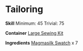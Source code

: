 <!-- TITLE: Magmasilk Tunic -->
<!-- SUBTITLE: A long red tunic -->

# Tailoring
**Skill**
Minimum: 45
Trivial: 75

**Container**
[Large Sewing Kit](large-sewing-kit)

**Ingredients**
[Magmasilk Swatch](magmasilk-swatch) x 7